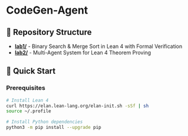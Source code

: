 # CodeGen-Agent


## 📁 Repository Structure

- **[lab1/](lab1/)** - Binary Search & Merge Sort in Lean 4 with Formal Verification
- **[lab2/](lab2/)** - Multi-Agent System for Lean 4 Theorem Proving

## 🚀 Quick Start

### Prerequisites
```bash
# Install Lean 4
curl https://elan.lean-lang.org/elan-init.sh -sSf | sh
source ~/.profile

# Install Python dependencies  
python3 -m pip install --upgrade pip